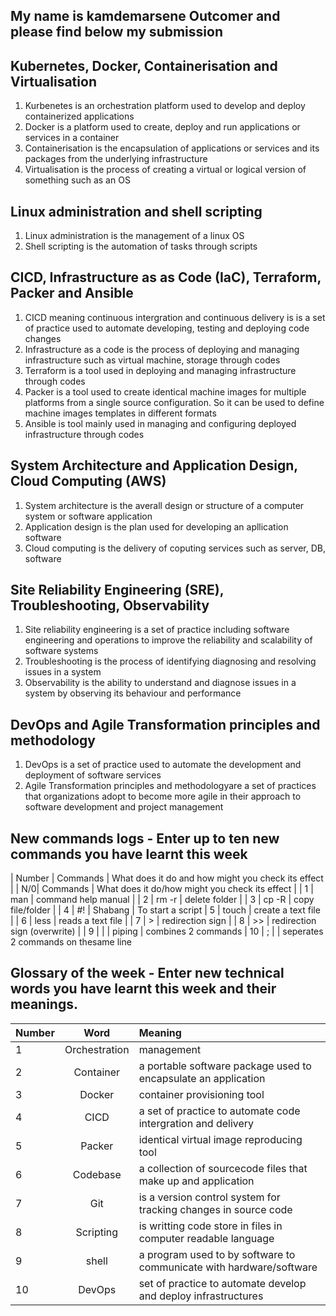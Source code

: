 ## My name is kamdemarsene Outcomer and please find below my submission

## Kubernetes, Docker, Containerisation and Virtualisation

1. Kurbenetes is an orchestration platform used to develop and deploy containerized applications 
2. Docker is a platform used to create, deploy and run applications or services in a container
3. Containerisation is the encapsulation of applications or services and its packages from the underlying infrastructure
4. Virtualisation is the process of creating a virtual or logical version of something such as an OS

## Linux administration and shell scripting

1. Linux administration is the management of a linux OS
2. Shell scripting is the automation of tasks through scripts 

## CICD, Infrastructure as as Code (IaC), Terraform, Packer and Ansible

1. CICD meaning continuous intergration and continuous delivery is is a set of practice used to automate developing, testing and deploying code changes
2. Infrastructure as a code is the process of deploying and managing infrastructure such as virtual machine, storage through codes
3. Terraform is a tool used in deploying and managing infrastructure through codes
4. Packer is a tool used to create identical machine images for multiple platforms from a single source configuration. So it can be used to define machine images templates in different formats 
5. Ansible is tool mainly used in managing and configuring deployed infrastructure through codes 

## System Architecture and Application Design, Cloud Computing (AWS)

1. System architecture is the averall design or structure of a computer system or software application
2. Application design is the plan used for developing an apllication software
3. Cloud computing is the delivery of coputing services such as server, DB, software

## Site Reliability Engineering (SRE), Troubleshooting, Observability

1. Site reliability engineering is a set of practice including software engineering and operations to improve the reliability and scalability of software systems
2. Troubleshooting is the process of identifying diagnosing and resolving issues in a system
3. Observability is the ability to understand  and diagnose issues in a system by observing its behaviour and performance


## DevOps and Agile Transformation principles and methodology

1. DevOps is a set of practice used to automate the development and deployment of software services
2. Agile Transformation principles and methodologyare a set of practices that organizations adopt to become more agile in their approach to software development and project management


## New commands logs - Enter up to ten new commands you have learnt this week

| Number      | Commands | What does it do and how might you check its effect     |
| N/0| Commands       | What does it do/how might you check its effect |
| 1  | man        | command help manual   |
| 2  | rm -r   | delete folder   |
| 3  | cp -R       | copy file/folder   |
| 4  | #!       | Shabang   | To start a script
| 5  | touch       | create a text file   |
| 6  | less      | reads a text file   |
| 7  |   >     | redirection sign   |
| 8  | >>      | redirection sign (overwrite)   |
| 9  |   |    | piping   | combines 2 commands
| 10 | ;      |    | seperates 2 commands on thesame line

## Glossary of the week - Enter new technical words you have learnt this week and their meanings.

| Number   | Word | Meaning     |
| :---     | :----:   |  :---  |
| 1  | Orchestration       | management   |
| 2  | Container       | a portable software package used to encapsulate an application   |
| 3  | Docker      | container provisioning tool   |
| 4  | CICD       | a set of practice to automate code intergration and delivery  |
| 5  | Packer       | identical virtual image reproducing tool  |
| 6  | Codebase       | a collection of sourcecode files that make up and application   |
| 7  | Git       | is a version control system for tracking changes in source code  |
| 8  | Scripting       | is writting code store in files in computer readable language   |
| 9  | shell      | a program used to by software to communicate with hardware/software   |
| 10 | DevOps       | set of practice to automate develop and deploy infrastructures   |
